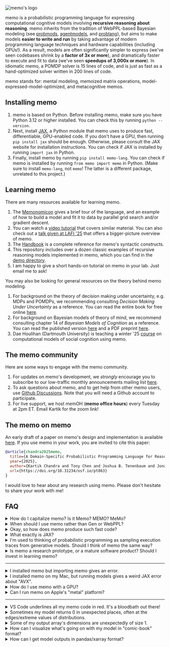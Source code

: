 ![memo's logo](https://github.com/kach/memo/raw/main/assets/logo.png)

memo is a probabilistic programming language for expressing computational cognitive models involving **recursive reasoning about reasoning**. memo inherits from the tradition of WebPPL-based Bayesian modeling (see [probmods](http://probmods.org/), [agentmodels](https://agentmodels.org/), and [problang](https://www.problang.org/)), but aims to make models **easier to write and run** by taking advantage of modern programming language techniques and hardware capabilities (including GPUs!). As a result, models are often significantly simpler to express (we've seen codebases shrink by a **factor of 3x or more**), and dramatically faster to execute and fit to data (we've seen **speedups of 3,000x or more**). In idiomatic memo, a POMDP solver is 15 lines of code, and is just as fast as a hand-optimized solver written in 200 lines of code.

memo stands for: mental modeling, memoized matrix operations, model-expressed-model-optimized, and metacognitive memos.

## Installing memo

1. memo is based on Python. Before installing memo, make sure you have Python 3.12 or higher installed. You can check this by running `python --version`.
2. Next, install [JAX](https://github.com/google/jax), a Python module that memo uses to produce fast, differentiable, GPU-enabled code. If you don't have a GPU, then running `pip install jax` should be enough. Otherwise, please consult the JAX website for installation instructions. You can check if JAX is installed by running `import jax` in Python.
3. Finally, install memo by running `pip install memo-lang`. You can check if memo is installed by running `from memo import memo` in Python. (Make sure to install `memo-lang`, not `memo`! The latter is a different package, unrelated to this project.)

## Learning memo

There are many resources available for learning memo.
1. The [Memonomicon](./demo/Memonomicon.ipynb) gives a brief tour of the language, and an example of how to build a model and fit it to data by parallel grid search and/or gradient descent.
2. You can watch a [video tutorial](https://www.dropbox.com/scl/fi/c3jjup1lheowfppbz41zr/memo-live-tutorial.mp4?rlkey=ce7reeadff2nh2ktqh3tubbik&st=lai8yx1h&dl=0) that covers similar material. You can also check out a [talk given at LAFI '25](https://www.youtube.com/live/RLEFVgx2UWk?t=12500s) that offers a bigger-picture overview of memo.
3. The [Handbook](./Handbook.pdf) is a complete reference for memo's syntactic constructs.
4. This repository includes over a dozen classic examples of recursive reasoning models implemented in memo, which you can find in the [demo directory](./demo/).
6. I am happy to give a short hands-on tutorial on memo in your lab. Just email me to ask!

You may also be looking for general resources on the theory behind memo modeling.
1. For background on the theory of decision making under uncertainty, e.g. MDPs and POMDPs, we recommending consulting _Decision Making Under Uncertainty_ as a reference. You can read the entire book for free online [here](https://algorithmsbook.com/decisionmaking/).
2. For background on Bayesian models of theory of mind, we recommend consulting chapter 14 of _Bayesian Models of Cognition_ as a reference. You can read the published version [here](https://mitpress.ublish.com/ebook/bayesian-models-of-cognition-reverse-engineering-the-mind-preview/12799/341) and a PDF preprint [here](https://www.tomerullman.org/papers/BBB_chapter14.pdf).
3. Dae Houlihan (Dartmouth University) is teaching a winter '25 [course](https://comosoco.daeh.info) on computational models of social cognition using memo.

## The memo community

Here are some ways to engage with the memo community.

1. For updates on memo's development, we _strongly_ encourage you to subscribe to our low-traffic monthly announcements mailing list [here](https://lists.csail.mit.edu/mailman/listinfo/memo-lang).
2. To ask questions about memo, and to get help from other memo users, use [Github Discussions](https://github.com/kach/memo/discussions). Note that you will need a Github account to participate.
3. For live support, we host memOH (**memo office hours**) every Tuesday at 2pm ET. Email Kartik for the zoom link!

## The memo on memo

An early draft of a paper on memo's design and implementation is available [here](https://osf.io/preprints/psyarxiv/pt863). If you use memo in your work, you are invited to cite this paper:

```bibtex
@article{chandra2025memo,
  title={A Domain-Specific Probabilistic Programming Language for Reasoning About Reasoning (or: a memo on memo)},
  year={2025},
  author={Kartik Chandra and Tony Chen and Joshua B. Tenenbaum and Jonathan Ragan-Kelley},
  url={https://doi.org/10.31234/osf.io/pt863}
}
```

I would love to hear about any research using memo. Please don't hesitate to share your work with me!

## FAQ

<details><summary>How do I capitalize memo? Is it Memo? MEMO? MeMo?</summary>

"memo," all-lowercase.
</details>

<details><summary>When should I use memo rather than Gen or WebPPL?</summary>

memo's core competence is fast tabular/enumerative inference on models with recursive reasoning about reasoning. That covers a wide range of common models: from RSA, to POMDP planning (value iteration = tabular operations), to inverse planning. In general, if you are making nested queries, we recommend using memo.

There are however two particular cases where you may prefer another PPL:
1. If you are interested specifically in modeling a sophisticated inference scheme, such as MCMC, particle filters, or variational inference, then we recommend trying Gen. _(But make sure you really need those tools — the fast enumerative inference provided by memo is often sufficient for many common kinds of models!)_
2. If you are performing inference over an unbounded domain of hypotheses with varied structure, such as programs generated by a grammar, then we recommend trying Gen or WebPPL because memo's tabular enumerative inference can only handle probability distributions with finite support. _(But if you are okay with inference over a "truncated" domain, e.g. the top 1,000,000 shortest programs, then memo can do that! Similarly, memo can handle continuous domains by discretizing finely.)_

The aforementioned cases are explicitly out of scope for memo. By specializing memo to a particular commonly-used class of models and inference strategies, we can produce extremely fast code that is difficult for general-purpose PPLs to produce.
</details>

<details><summary>Okay, so how does memo produce such fast code?</summary>

memo compiles enumerative inference to JAX array programs, which can be run extremely fast. The reason for this is that array programs are inherently very easy to execute in parallel (by performing operations on each element of the array independently). Modern hardware is particularly good at parallel processing.
</details>

<details><summary>What exactly is JAX?</summary>

[JAX](https://github.com/google/jax) is a library developed by Google that takes Python array programs (similar to NumPy) and compiles them to very fast code that can run on CPUs and GPUs, taking advantage of modern hardware functionality. JAX supports a lot of Google's deep learning, because neural networks involve a lot of array operations. memo compiles your probabilistic models into JAX array programs, and JAX further compiles those array programs into machine code.

Note that JAX has some unintuitive behaviors. We recommend reading [this guide](https://jax.readthedocs.io/en/latest/notebooks/Common_Gotchas_in_JAX.html) to get a sense of its "sharp edges."
</details>

<details><summary>I'm used to thinking of probabilistic programming as sampling execution traces from generative models. Should I think of memo the same way?</summary>

One way to think about memo is that it simulates _all_ possible traces at the same time. There is no need for sampling, because we always have access to the full posterior distribution.
</details>

<details><summary>Is memo a research prototype, or a mature software product? Should I invest in learning memo?</summary>

While memo originated as a research project, it is now stable software that is being used by many labs around the world. memo will be supported for a long time to come, and you should feel confident in using memo for your own projects.
</details>

---

<details>
<summary>I installed memo but importing memo gives an error.</summary>

Did you accidentally pip-install the (unrelated) package [memo](https://pypi.org/project/memo/) instead of [memo-lang](https://pypi.org/project/memo-lang/)?
</details>

<details>
<summary>I installed memo on my Mac, but running models gives a weird JAX error about "AVX".</summary>

The common cause of this is that you have a modern Mac (with an ARM processor), but an old version of Python (compiled for x86). We recommend the following installation strategy on ARM-based Macs:
1. Do not use conda.
2. Install Homebrew. Make sure you have the ARM version of brew: `brew --prefix` should be `/opt/homebrew`, and `brew config` should say `Rosetta 2: false`. If this is not the case, you have the x86 version of brew, which you should uninstall.
3. Install Python via `brew install python3`. Ensure that `python3 --version` works as expected, and that `which python3` points to something in `/opt/homebrew/bin/`.
4. In your project directory, create a virtual environment via `python3 -m venv venv`.
5. Activate the virtual environment via `. venv/bin/activate`. Your prompt should now begin with `(venv)`.
6. Install memo via `pip install memo-lang`.
</details>

<details><summary>How do I use memo with a GPU?</summary>

Assuming you have [installed JAX with GPU support](https://jax.readthedocs.io/en/latest/installation.html), all you have to do is plug in your GPU!
</details>

<details><summary>Can I run memo on Apple's "metal" platform?</summary>

Yes! See this issue for details: https://github.com/kach/memo/issues/66
</details>

---

<details><summary>VS Code underlines all my memo code in red. It's a bloodbath out there!</summary>

If you write `# type: ignore` at the top of your file (even before the imports), then VS Code will suppress the red lines. If you use Ruff, additionally add `# ruff: noqa`.
</details>

<details><summary>Sometimes my model returns 0 in unexpected places, often at the edges/extreme values of distributions.</summary>

This can be caused by numerical stability errors. For example, if a `wpp=` expression gets too big, then it might "overflow" to infinity, and wreak havoc downstream. Similarly, if a `wpp=` expression returns 0 for all possible choices, then normalizing that distribution causes a division-by-zero error that wreaks havoc downstream. This havoc usually comes in the form of calculations being unexpectedly clipped to 0.

So, if you are seeing unexpected 0s, we recommend inspecting your `wpp=` expressions to see whether they could be returning very large or very small values. Often, you can fix the problem by adding a little epsilon value (e.g. `wpp=f(x) + 1e-5`).
</details>

<details><summary>Some of my output array's dimensions are unexpectedly of size 1.</summary>

memo attempts to minimize redundant computation. If the output of your model doesn't depend on an input axis, then instead of repeating the computation along that axis, memo will set that axis to size 1. The idea is that [broadcasting](https://numpy.org/doc/stable/user/basics.broadcasting.html) will keep the array compatible with downstream computations.

As an example, consider the following models:

```python
X = np.arange(10)

@memo
def f[a: X, b: X]():
    return a
f().shape  # (10, 1) because output is independent of b

@memo
def f[a: X, b: X]():
    return b
f().shape  # (1, 10) because output is independent of a

@memo
def f[a: X, b: X]():
    return a + b
f().shape  # (10, 10) because output depends on a and b

@memo
def f[a: X, b: X]():
    return 999
f().shape  # (1, 1) because output depends on neither a nor b
```
</details>

<details><summary>How can I visualize what's going on with my model in "comic-book" format?</summary>

Use `@memo(save_comic="filename")` instead of just `@memo`. memo will produce a [Graphviz](https://graphviz.org/) `filename.dot` file that you can [render online](https://dreampuf.github.io/GraphvizOnline/). If you have Graphviz installed, memo will also automatically render a `filename.png` file for you.

</details>

<details><summary>How can I get model outputs in pandas/xarray format?</summary>
Pass in the <code>return_pandas=True</code> or <code>return_xarray=True</code> keyword arguments to your model. Your model will then return a tuple: the first argument will be the raw array, and the second argument will have a <code>.pandas</code> or <code>.xarray</code> property, respectively.
</details>
